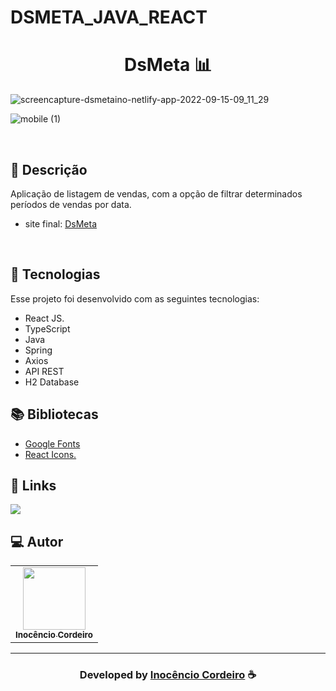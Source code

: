 # DSMETA_JAVA_REACT

<h1 align="center">
  DsMeta 📊
</h1>

![screencapture-dsmetaino-netlify-app-2022-09-15-09_11_29](https://user-images.githubusercontent.com/34503843/190351872-46bbf78e-c3e4-41a3-960a-2363f4053dfd.png)

![mobile (1)](https://user-images.githubusercontent.com/34503843/190351830-7d19b41f-0d0f-47e0-916d-6ca5f5ce2a1d.gif)

<br>

## 📝 Descrição 

Aplicação de listagem de vendas, com a opção de filtrar determinados períodos de vendas por data. 

- site final: [DsMeta](https://dsmetaino.netlify.app/) 

<br>

## 🚀 Tecnologias

Esse projeto foi desenvolvido com as seguintes tecnologias:

- React JS.
- TypeScript
- Java
- Spring
- Axios 
- API REST
- H2 Database

## 📚 Bibliotecas

- [Google Fonts](https://fonts.google.com/)
- [React Icons.](https://react-icons.github.io/react-icons/)


## 🔗 Links

<p align="left">
 
 <a href="https://www.linkedin.com/in/inoc%C3%AAncio-cordeiro/" alt="Linkedin">
  <img src="https://img.shields.io/badge/-Linkedin-0A66C2?style=for-the-badge&logo=Linkedin&logoColor=FFFFFF&link=https://www.linkedin.com/in/inoc%C3%AAncio-cordeiro/"/> 
 </a>


 </p>
 
## 💻 Autor<br>
<table>
  <tr>
    <td align="center">
      <a href="https://github.com/InocencioC">
        <img src="https://avatars.githubusercontent.com/u/34503843?v=4" width="100px;" /><br> 
        <sub>
          <b>Inocêncio Cordeiro</b>
        </sub>
      </a>
    </td>
  </tr>
</table>

-----

  <h3 align="center"> Developed by <a href="https://www.linkedin.com/in/inoc%C3%AAncio-cordeiro/">Inocêncio Cordeiro</a> ☕</h3>

